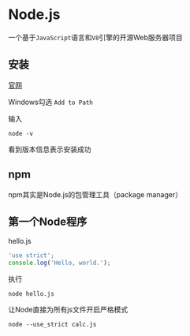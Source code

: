 # Node.js

一个基于`JavaScript`语言和`V8`引擎的开源Web服务器项目

## 安装

[官网](https://nodejs.org/en/)

Windows勾选 `Add to Path`

输入

    node -v

看到版本信息表示安装成功

## npm

npm其实是Node.js的包管理工具（package manager）

## 第一个Node程序

hello.js

```js
'use strict';
console.log('Hello, world.');
```

执行

    node hello.js

让Node直接为所有js文件开启严格模式

    node --use_strict calc.js

